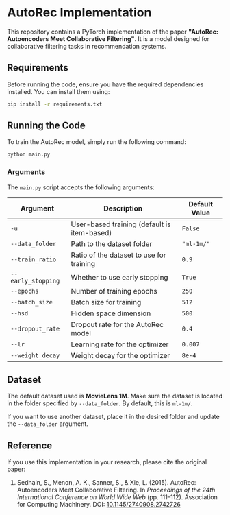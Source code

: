 
# AutoRec Implementation

This repository contains a PyTorch implementation of the paper **"AutoRec: Autoencoders Meet Collaborative Filtering"**. It is a model designed for collaborative filtering tasks in recommendation systems.


## Requirements

Before running the code, ensure you have the required dependencies installed. You can install them using:

```bash
pip install -r requirements.txt
```

## Running the Code

To train the AutoRec model, simply run the following command:

```bash
python main.py
```

### Arguments
The `main.py` script accepts the following arguments:

| Argument          | Description                                         | Default Value      |
|-------------------|-----------------------------------------------------|--------------------|
| `-u`              | User-based training (default is item-based)         | `False`            |
| `--data_folder`   | Path to the dataset folder                          | `"ml-1m/"`         |
| `--train_ratio`   | Ratio of the dataset to use for training            | `0.9`              |
| `--early_stopping`| Whether to use early stopping                       | `True`             |
| `--epochs`        | Number of training epochs                           | `250`              |
| `--batch_size`    | Batch size for training                             | `512`              |
| `--hsd`           | Hidden space dimension                              | `500`              |
| `--dropout_rate`  | Dropout rate for the AutoRec model                  | `0.4`              |
| `--lr`            | Learning rate for the optimizer                     | `0.007`            |
| `--weight_decay`  | Weight decay for the optimizer                      | `8e-4`             |


## Dataset

The default dataset used is **MovieLens 1M**. Make sure the dataset is located in the folder specified by `--data_folder`. By default, this is `ml-1m/`.

If you want to use another dataset, place it in the desired folder and update the `--data_folder` argument.

## Reference

If you use this implementation in your research, please cite the original paper:

1. Sedhain, S., Menon, A. K., Sanner, S., & Xie, L. (2015). AutoRec: Autoencoders Meet Collaborative Filtering. In *Proceedings of the 24th International Conference on World Wide Web* (pp. 111–112). Association for Computing Machinery. DOI: [10.1145/2740908.2742726](https://doi.org/10.1145/2740908.2742726)